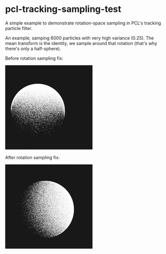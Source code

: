 pcl-tracking-sampling-test
==========================

A simple example to demonstrate rotation-space sampling in PCL's tracking particle filter.

An example, samping 6000 particles with very high variance (0.25).  The mean transform is the identity, we sample around that rotation (that's why there's only a half-sphere).

Before rotation sampling fix:

![Before rotation sampling fix](https://github.com/andybarry/pcl-tracking-sampling-test/raw/master/old_sampling.gif)

After rotation sampling fix:

![After rotation sampling fix](https://github.com/andybarry/pcl-tracking-sampling-test/raw/master/new_sampling.gif)

